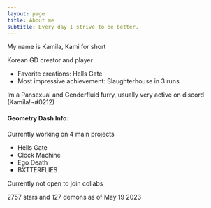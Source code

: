 ```yaml
---
layout: page
title: About me
subtitle: Every day I strive to be better.
---
```


My name is Kamila, Kami for short  

Korean GD creator and player

- Favorite creations: Hells Gate
- Most impressive achievement: Slaughterhouse in 3 runs

Im a Pansexual and Genderfluid furry, usually very active on discord (Kamila!~#0212)

#### Geometry Dash Info:

Currently working on 4 main projects
- Hells Gate
- Clock Machine
- Ego Death
- BXTTERFLIES

Currently not open to join collabs  

2757 stars and 127 demons as of May 19 2023
